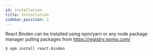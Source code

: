 ```yaml
---
id: installation
title: Installation
sidebar_position: 2
---
```


React Binden can be installed using npm/yarn or any node package manager pulling packages from https://registry.npmjs.com/

```bash npm2yarn
$ npm install react-binden
```
